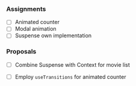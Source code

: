 ### Assignments

- [ ] Animated counter
- [ ] Modal animation
- [ ] Suspense own implementation

### Proposals

- [ ] Combine Suspense with Context for movie list
- [ ] Employ `useTransitions` for animated counter

